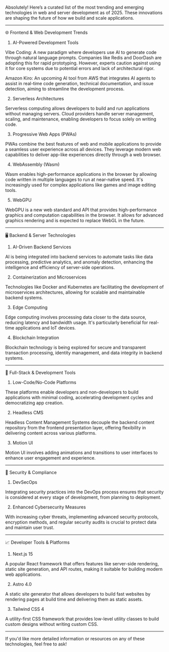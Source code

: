 Absolutely! Here’s a curated list of the most trending and emerging technologies in web and server development as of 2025. These innovations are shaping the future of how we build and scale applications.


---

🌐 Frontend & Web Development Trends

1. AI-Powered Development Tools

Vibe Coding: A new paradigm where developers use AI to generate code through natural language prompts. Companies like Redis and DoorDash are adopting this for rapid prototyping. However, experts caution against using it for core systems due to potential errors and lack of architectural rigor.  

Amazon Kiro: An upcoming AI tool from AWS that integrates AI agents to assist in real-time code generation, technical documentation, and issue detection, aiming to streamline the development process.  


2. Serverless Architectures

Serverless computing allows developers to build and run applications without managing servers. Cloud providers handle server management, scaling, and maintenance, enabling developers to focus solely on writing code.  


3. Progressive Web Apps (PWAs)

PWAs combine the best features of web and mobile applications to provide a seamless user experience across all devices. They leverage modern web capabilities to deliver app-like experiences directly through a web browser.  


4. WebAssembly (Wasm)

Wasm enables high-performance applications in the browser by allowing code written in multiple languages to run at near-native speed. It's increasingly used for complex applications like games and image editing tools.  


5. WebGPU

WebGPU is a new web standard and API that provides high-performance graphics and computation capabilities in the browser. It allows for advanced graphics rendering and is expected to replace WebGL in the future.  



---

🖥️ Backend & Server Technologies

1. AI-Driven Backend Services

AI is being integrated into backend services to automate tasks like data processing, predictive analytics, and anomaly detection, enhancing the intelligence and efficiency of server-side operations.  


2. Containerization and Microservices

Technologies like Docker and Kubernetes are facilitating the development of microservices architectures, allowing for scalable and maintainable backend systems.  


3. Edge Computing

Edge computing involves processing data closer to the data source, reducing latency and bandwidth usage. It's particularly beneficial for real-time applications and IoT devices.  


4. Blockchain Integration

Blockchain technology is being explored for secure and transparent transaction processing, identity management, and data integrity in backend systems.  



---

🧩 Full-Stack & Development Tools

1. Low-Code/No-Code Platforms

These platforms enable developers and non-developers to build applications with minimal coding, accelerating development cycles and democratizing app creation.  


2. Headless CMS

Headless Content Management Systems decouple the backend content repository from the frontend presentation layer, offering flexibility in delivering content across various platforms.  


3. Motion UI

Motion UI involves adding animations and transitions to user interfaces to enhance user engagement and experience.  



---

🔐 Security & Compliance

1. DevSecOps

Integrating security practices into the DevOps process ensures that security is considered at every stage of development, from planning to deployment.  


2. Enhanced Cybersecurity Measures

With increasing cyber threats, implementing advanced security protocols, encryption methods, and regular security audits is crucial to protect data and maintain user trust.  



---

📈 Developer Tools & Platforms

1. Next.js 15

A popular React framework that offers features like server-side rendering, static site generation, and API routes, making it suitable for building modern web applications.  


2. Astro 4.0

A static site generator that allows developers to build fast websites by rendering pages at build time and delivering them as static assets.  


3. Tailwind CSS 4

A utility-first CSS framework that provides low-level utility classes to build custom designs without writing custom CSS.  



---

If you'd like more detailed information or resources on any of these technologies, feel free to ask!

